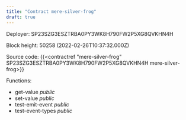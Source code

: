```yaml
---
title: "Contract mere-silver-frog"
draft: true
---
```

Deployer: SP23SZG3ESZTRBA0PY3WK8H790FW2P5XG8QVKHN4H


 



Block height: 50258 (2022-02-26T10:37:32.000Z)

Source code: {{<contractref "mere-silver-frog" SP23SZG3ESZTRBA0PY3WK8H790FW2P5XG8QVKHN4H mere-silver-frog>}}

Functions:

* get-value _public_
* set-value _public_
* test-emit-event _public_
* test-event-types _public_
